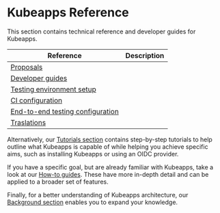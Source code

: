 # Kubeapps Reference

This section contains technical reference and developer guides for Kubeapps.

| Reference                                                         | Description |
| ----------------------------------------------------------------- | ----------- |
| [Proposals](./proposals/README.md)                                |             |
| [Developer guides](./developer/README.md)                         |             |
| [Testing environment setup](./testing/testing-environment.md)     |             |
| [CI configuration](./testing/ci.md)                               |             |
| [End-to-end testing configuration](./testing/end-to-end-tests.md) |             |
| [Traslations](./translations/translate-kubeapps.md)               |             |

Alternatively, our [Tutorials section](../tutorials/README.md) contains step-by-step tutorials to help outline what Kubeapps is capable of while helping you achieve specific aims, such as installing Kubeapps or using an OIDC provider.

If you have a specific goal, but are already familiar with Kubeapps, take a look at our [How-to guides](../howto/README.md). These have more in-depth detail and can be applied to a broader set of features.

Finally, for a better understanding of Kubeapps architecture, our [Background section](../background/README.md) enables you to expand your knowledge.
